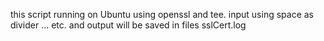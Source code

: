 this script running on Ubuntu using openssl and tee. input using space as divider <domain1> <domain2> <domain3> ... etc.
and output will be saved in files sslCert.log